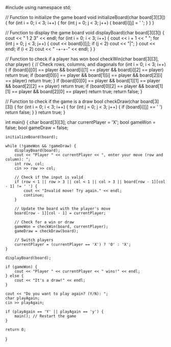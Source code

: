 #include <iostream>
using namespace std;

// Function to initialize the game board
void initializeBoard(char board[3][3]) {
    for (int i = 0; i < 3; i++) {
        for (int j = 0; j < 3; j++) {
            board[i][j] = ' ';
        }
    }
}

// Function to display the game board
void displayBoard(char board[3][3]) {
    cout << "  1 2 3" << endl;
    for (int i = 0; i < 3; i++) {
        cout << i + 1 << " ";
        for (int j = 0; j < 3; j++) {
            cout << board[i][j];
            if (j < 2) cout << "|";
        }
        cout << endl;
        if (i < 2) cout << "  -+-+-" << endl;
    }
}

// Function to check if a player has won
bool checkWin(char board[3][3], char player) {
    // Check rows, columns, and diagonals
    for (int i = 0; i < 3; i++) {
        if (board[i][0] == player && board[i][1] == player && board[i][2] == player)
            return true;
        if (board[0][i] == player && board[1][i] == player && board[2][i] == player)
            return true;
    }
    if (board[0][0] == player && board[1][1] == player && board[2][2] == player)
        return true;
    if (board[0][2] == player && board[1][1] == player && board[2][0] == player)
        return true;
    return false;
}

// Function to check if the game is a draw
bool checkDraw(char board[3][3]) {
    for (int i = 0; i < 3; i++) {
        for (int j = 0; j < 3; j++) {
            if (board[i][j] == ' ')
                return false;
        }
    }
    return true;
}

int main() {
    char board[3][3];
    char currentPlayer = 'X';
    bool gameWon = false;
    bool gameDraw = false;

    initializeBoard(board);

    while (!gameWon && !gameDraw) {
        displayBoard(board);
        cout << "Player " << currentPlayer << ", enter your move (row and column): ";
        int row, col;
        cin >> row >> col;

        // Check if the input is valid
        if (row < 1 || row > 3 || col < 1 || col > 3 || board[row - 1][col - 1] != ' ') {
            cout << "Invalid move! Try again." << endl;
            continue;
        }

        // Update the board with the player's move
        board[row - 1][col - 1] = currentPlayer;

        // Check for a win or draw
        gameWon = checkWin(board, currentPlayer);
        gameDraw = checkDraw(board);

        // Switch players
        currentPlayer = (currentPlayer == 'X') ? 'O' : 'X';
    }

    displayBoard(board);

    if (gameWon) {
        cout << "Player " << currentPlayer << " wins!" << endl;
    } else {
        cout << "It's a draw!" << endl;
    }

    cout << "Do you want to play again? (Y/N): ";
    char playAgain;
    cin >> playAgain;

    if (playAgain == 'Y' || playAgain == 'y') {
        main(); // Restart the game
    }

    return 0;
}

